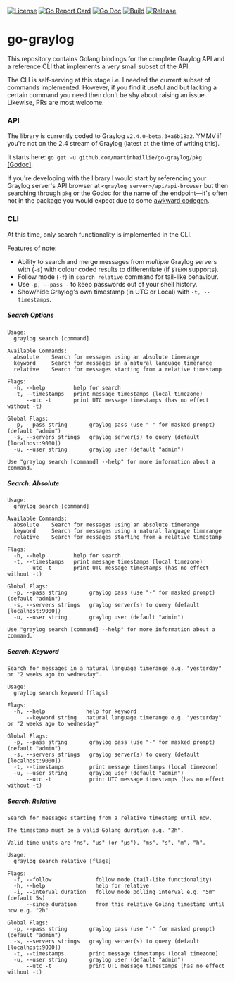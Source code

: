 [![License](https://img.shields.io/badge/license-BSD-brightgreen.svg?style=flat-square)](/LICENSE)
[![Go Report Card](https://goreportcard.com/badge/github.com/martinbaillie/go-graylog?style=flat-square)](https://goreportcard.com/report/github.com/martinbaillie/go-graylog)
[![Go Doc](https://img.shields.io/badge/godoc-reference-blue.svg?style=flat-square)](http://godoc.org/github.com/martinbaillie/go-graylog)
[![Build](https://img.shields.io/travis/martinbaillie/go-graylog/master.svg?style=flat-square)](https://travis-ci.org/martinbaillie/go-graylog)
[![Release](https://img.shields.io/github/release/golang-standards/project-layout.svg?style=flat-square)](https://github.com/martinbaillie/go-graylog/releases/latest)

# go-graylog

This repository contains Golang bindings for the complete Graylog API and a reference CLI that implements a very small subset of the API.

The CLI is self-serving at this stage i.e. I needed the current subset of commands implemented. However, if you find it useful and but lacking a certain command you need then don't be shy about raising an issue. Likewise, PRs are most welcome.

### API
The library is currently coded to Graylog `v2.4.0-beta.3+a6b18a2`. YMMV if you're not on the 2.4 stream of Graylog (latest at the time of writing this).

It starts here: `go get -u github.com/martinbaillie/go-graylog/pkg` [[Godoc]](https://godoc.org/github.com/martinbaillie/go-graylog/pkg).

If you're developing with the library I would start by referencing your Graylog server's API browser at `<graylog server>/api/api-browser` but then searching through `pkg` or the Godoc for the name of the endpoint—it's often not in the package you would expect due to some [awkward codegen](./api/README.md).

### CLI

At this time, only search functionality is implemented in the CLI.

Features of note:

- Ability to search and merge messages from *multiple* Graylog servers with (`-s`) with colour coded results to differentiate (if `$TERM` supports).
- Follow mode (`-f`) in `search relative` command for tail-like behaviour.
- Use `-p, --pass -` to keep passwords out of your shell history.
- Show/hide Graylog's own timestamp (in UTC or Local) with `-t, --timestamps`.

##### Search Options
```
Usage:
  graylog search [command]

Available Commands:
  absolute    Search for messages using an absolute timerange
  keyword     Search for messages in a natural language timerange
  relative    Search for messages starting from a relative timestamp

Flags:
  -h, --help         help for search
  -t, --timestamps   print message timestamps (local timezone)
      --utc -t       print UTC message timestamps (has no effect without -t)

Global Flags:
  -p, --pass string       graylog pass (use "-" for masked prompt) (default "admin")
  -s, --servers strings   graylog server(s) to query (default [localhost:9000])
  -u, --user string       graylog user (default "admin")

Use "graylog search [command] --help" for more information about a command.
```

##### Search: Absolute
```
Usage:
  graylog search [command]

Available Commands:
  absolute    Search for messages using an absolute timerange
  keyword     Search for messages using a natural language timerange
  relative    Search for messages starting from a relative timestamp

Flags:
  -h, --help         help for search
  -t, --timestamps   print message timestamps (local timezone)
      --utc -t       print UTC message timestamps (has no effect without -t)

Global Flags:
  -p, --pass string       graylog pass (use "-" for masked prompt) (default "admin")
  -s, --servers strings   graylog server(s) to query (default [localhost:9000])
  -u, --user string       graylog user (default "admin")

Use "graylog search [command] --help" for more information about a command.
```

##### Search: Keyword
```
Search for messages in a natural language timerange e.g. "yesterday" or "2 weeks ago to wednesday".

Usage:
  graylog search keyword [flags]

Flags:
  -h, --help             help for keyword
      --keyword string   natural language timerange e.g. "yesterday" or "2 weeks ago to wednesday"

Global Flags:
  -p, --pass string       graylog pass (use "-" for masked prompt) (default "admin")
  -s, --servers strings   graylog server(s) to query (default [localhost:9000])
  -t, --timestamps        print message timestamps (local timezone)
  -u, --user string       graylog user (default "admin")
      --utc -t            print UTC message timestamps (has no effect without -t)
```

##### Search: Relative
```
Search for messages starting from a relative timestamp until now.

The timestamp must be a valid Golang duration e.g. "2h".

Valid time units are "ns", "us" (or "µs"), "ms", "s", "m", "h".

Usage:
  graylog search relative [flags]

Flags:
  -f, --follow              follow mode (tail-like functionality)
  -h, --help                help for relative
  -i, --interval duration   follow mode polling interval e.g. "5m" (default 5s)
      --since duration      from this relative Golang timestamp until now e.g. "2h"

Global Flags:
  -p, --pass string       graylog pass (use "-" for masked prompt) (default "admin")
  -s, --servers strings   graylog server(s) to query (default [localhost:9000])
  -t, --timestamps        print message timestamps (local timezone)
  -u, --user string       graylog user (default "admin")
      --utc -t            print UTC message timestamps (has no effect without -t)
```

